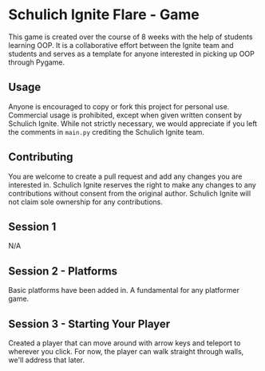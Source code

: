 # Schulich Ignite Flare - Game
This game is created over the course of 8 weeks with the help of students learning OOP. It is a collaborative effort between the Ignite team and students and serves as a template for anyone interested in picking up OOP through Pygame.

## Usage
Anyone is encouraged to copy or fork this project for personal use. Commercial usage is prohibited, except when given written consent by Schulich Ignite. While not strictly necessary, we would appreciate if you left the comments in `main.py` crediting the Schulich Ignite team.

## Contributing
You are welcome to create a pull request and add any changes you are interested in. Schulich Ignite reserves the right to make any changes to any contributions without consent from the original author. Schulich Ignite will not claim sole ownership for any contributions.

## Session 1
N/A

## Session 2 - Platforms
Basic platforms have been added in. A fundamental for any platformer game.

## Session 3 - Starting Your Player
Created a player that can move around with arrow keys and teleport to wherever you click.
For now, the player can walk straight through walls, we'll address that later.